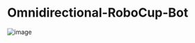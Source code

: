 # Omnidirectional-RoboCup-Bot
![image](https://user-images.githubusercontent.com/116628567/208070831-e0e3522d-d7e1-4b31-89f9-8111cea86a87.png)
